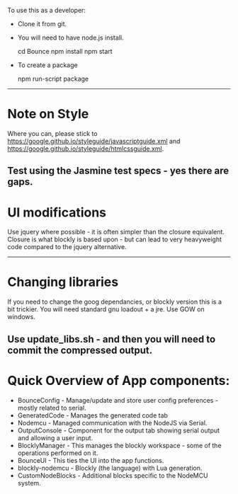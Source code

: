 To use this as a developer:
* Clone it from git.
* You will need to have node.js install.

    cd Bounce
    npm install
    npm start

* To create a package

    npm run-script package

---
# Note on Style
Where you can, please stick to https://google.github.io/styleguide/javascriptguide.xml and https://google.github.io/styleguide/htmlcssguide.xml.

Test using the Jasmine test specs - yes there are gaps.
---
# UI modifications

Use jquery where possible - it is often simpler than the closure equivalent.
Closure is what blockly is based upon - but can lead to very heavyweight code compared to the jquery alternative.

---
# Changing libraries

If you need to change the goog dependancies, or blockly version this is a bit trickier. 
You will need standard gnu loadout + a jre. Use GOW on windows.

Use update_libs.sh - and then you will need to commit the compressed output.
---
# Quick Overview of App components:

* BounceConfig - Manage/update and store user config preferences - mostly related to serial.
* GeneratedCode - Manages the generated code tab
* Nodemcu - Managed communication with the NodeJS via Serial.
* OutputConsole - Component for the output tab showing serial output and allowing a user input.
* BlocklyManager - This manages the blockly workspace - some of the operations performed on it.
* BounceUI - This ties the UI into the app functions.
* blockly-nodemcu - Blockly (the language) with Lua generation.
* CustomNodeBlocks - Additional blocks specific to the NodeMCU system.
